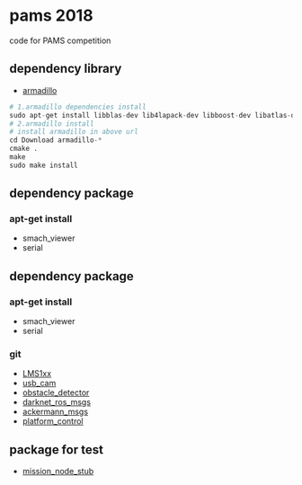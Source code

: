 # pams 2018
code for PAMS competition

## dependency library
- [armadillo](http://arma.sourceforge.net/download.html)
```python
# 1.armadillo dependencies install
sudo apt-get install libblas-dev lib4lapack-dev libboost-dev libatlas-dev -y
# 2.armadillo install 
# install armadillo in above url
cd Download armadillo-*
cmake .
make
sudo make install

```

## dependency package 
### apt-get install
- smach_viewer 
- serial
## dependency package
### apt-get install
- smach_viewer
- serial

### git
- [LMS1xx](https://github.com/clearpathrobotics/lms1xx)
- [usb_cam](https://github.com/ros-drivers/usb_cam.git)
- [obstacle_detector](https://github.com/tysik/obstacle_detector.git)
- [darknet_ros_msgs](https://github.com/leggedrobotics/darknet_ros)
- [ackermann_msgs](https://github.com/KMU-KUUVe/ackermann_msgs.git)
- [platform_control](https://github.com/KMU-KUUVe/platform_control.git)

## package for test
- [mission_node_stub](https://github.com/KMU-KUUVe/mission_node_stub)
